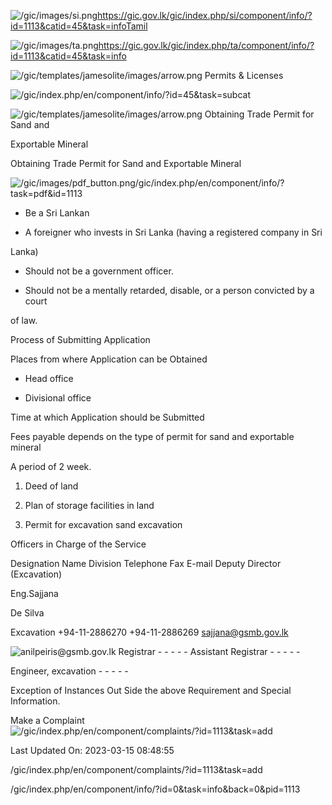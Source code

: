 <!-- Source: https://gic.gov.lk/gic/index.php/en/component/info/?id=1113&catid=45&task=info -->

![/gic/images/si.png](/gic/images/si.png)https://gic.gov.lk/gic/index.php/si/component/info/?id=1113&catid=45&task=infoTamil

![/gic/images/ta.png](/gic/images/ta.png)https://gic.gov.lk/gic/index.php/ta/component/info/?id=1113&catid=45&task=info

![/gic/templates/jamesolite/images/arrow.png](/gic/templates/jamesolite/images/arrow.png) Permits & Licenses

![/gic/index.php/en/component/info/?id=45&task=subcat](/gic/index.php/en/component/info/?id=45&task=subcat)

![/gic/templates/jamesolite/images/arrow.png](/gic/templates/jamesolite/images/arrow.png) Obtaining Trade Permit for Sand and

Exportable Mineral

Obtaining Trade Permit for Sand and Exportable Mineral

![/gic/images/pdf_button.png](/gic/images/pdf_button.png)/gic/index.php/en/component/info/?task=pdf&id=1113

 * Be a Sri Lankan

 * A foreigner who invests in Sri Lanka (having a registered company in Sri

 Lanka)

 * Should not be a government officer.

 * Should not be a mentally retarded, disable, or a person convicted by a court

 of law.

Process of Submitting Application

Places from where Application can be Obtained

 * Head office

 * Divisional office

Time at which Application should be Submitted

Fees payable depends on the type of permit for sand and exportable mineral

A period of 2 week.

 1. Deed of land

 2. Plan of storage facilities in land

 3. Permit for excavation sand excavation

Officers in Charge of the Service

Designation Name Division Telephone Fax E-mail Deputy Director (Excavation)

Eng.Sajjana 

De Silva

Excavation +94-11-2886270 +94-11-2886269 sajjana@gsmb.gov.lk

![anilpeiris@gsmb.gov.lk](anilpeiris@gsmb.gov.lk) Registrar - - - - - Assistant Registrar - - - - -

Engineer, excavation - - - - -

Exception of Instances Out Side the above Requirement and Special Information.

Make a Complaint ![/gic/index.php/en/component/complaints/?id=1113&task=add](/gic/index.php/en/component/complaints/?id=1113&task=add)

Last Updated On: 2023-03-15 08:48:55

/gic/index.php/en/component/complaints/?id=1113&task=add

/gic/index.php/en/component/info/?id=0&task=info&back=0&pid=1113